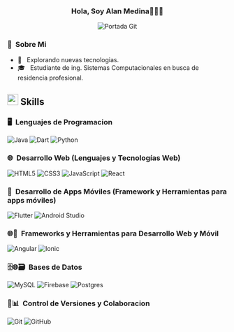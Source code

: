 <h3 align="center">Hola, Soy Alan Medina👋👨‍💻</h3>

<p align="center">
  <img src="https://github.com/Rockoletal/Rockoletal/assets/75690725/bb5a7220-06a0-4f50-962e-3f78fdfe726b" alt="Portada Git">
</p>

### 🤵 &nbsp;Sobre Mi 
- 🤔 &nbsp; Explorando nuevas tecnologias.
- 🎓 &nbsp; Estudiante de ing. Sistemas Computacionales en busca de residencia profesional.

## <img src="https://media2.giphy.com/media/QssGEmpkyEOhBCb7e1/giphy.gif?cid=ecf05e47a0n3gi1bfqntqmob8g9aid1oyj2wr3ds3mg700bl&rid=giphy.gif" width ="25"><b> Skills</b>
### 🖥️ &nbsp;Lenguajes de Programacion
![Java](https://img.shields.io/badge/java-%23ED8B00.svg?style=for-the-badge&logo=openjdk&logoColor=white)
![Dart](https://img.shields.io/badge/dart-%230175C2.svg?style=for-the-badge&logo=dart&logoColor=white)
![Python](https://img.shields.io/badge/python-3670A0?style=for-the-badge&logo=python&logoColor=ffdd54)
### 🌐 &nbsp;Desarrollo Web (Lenguajes y Tecnologías Web)
![HTML5](https://img.shields.io/badge/html5-%23E34F26.svg?style=for-the-badge&logo=html5&logoColor=white)
![CSS3](https://img.shields.io/badge/css3-%231572B6.svg?style=for-the-badge&logo=css3&logoColor=white)
![JavaScript](https://img.shields.io/badge/javascript-%23323330.svg?style=for-the-badge&logo=javascript&logoColor=%23F7DF1E)
![React](https://img.shields.io/badge/react-%2320232a.svg?style=for-the-badge&logo=react&logoColor=%2361DAFB)
### 📱 &nbsp;Desarrollo de Apps Móviles (Framework y Herramientas para apps móviles)
![Flutter](https://img.shields.io/badge/Flutter-%2302569B.svg?style=for-the-badge&logo=Flutter&logoColor=white)
![Android Studio](https://img.shields.io/badge/android%20studio-346ac1?style=for-the-badge&logo=android%20studio&logoColor=white)
### 🌐📱 &nbsp;Frameworks y Herramientas para Desarrollo Web y Móvil
![Angular](https://img.shields.io/badge/angular-%23DD0031.svg?style=for-the-badge&logo=angular&logoColor=white)
![Ionic](https://img.shields.io/badge/Ionic-%233880FF.svg?style=for-the-badge&logo=Ionic&logoColor=white)
### 🗄️🌐🗃️ &nbsp;Bases de Datos
![MySQL](https://img.shields.io/badge/mysql-4479A1.svg?style=for-the-badge&logo=mysql&logoColor=white)
![Firebase](https://img.shields.io/badge/firebase-%23039BE5.svg?style=for-the-badge&logo=firebase)
![Postgres](https://img.shields.io/badge/postgres-%23316192.svg?style=for-the-badge&logo=postgresql&logoColor=white)
### 💼📊 &nbsp;Control de Versiones y Colaboracion
![Git](https://img.shields.io/badge/git-%23F05033.svg?style=for-the-badge&logo=git&logoColor=white)
![GitHub](https://img.shields.io/badge/github-%23121011.svg?style=for-the-badge&logo=github&logoColor=white)










